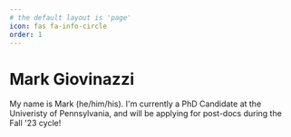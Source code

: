 ```yaml
---
# the default layout is 'page'
icon: fas fa-info-circle
order: 1
---
```


<!--- > Add Markdown syntax content to file `_tabs/about.md`{: .filepath } and it will show up on this page.
#{: .prompt-tip } -->

# Mark Giovinazzi

My name is Mark (he/him/his). I'm currently a PhD Candidate at the Univeristy of Pennsylvania, and will be applying for post-docs during the Fall '23 cycle!
